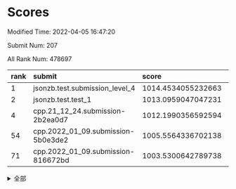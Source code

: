 # Scores

Modified Time: 2022-04-05 16:47:20

Submit Num: 207

All Rank Num: 478697

| rank |               submit               |       score        |       sigma        | pk_num |
| :--- | :--------------------------------- | :----------------- | :----------------- | :----- |
| 1    | jsonzb.test.submission_level_4     | 1014.4534055232663 | 0.8420307158723832 | 9247   |
| 2    | jsonzb.test.test_1                 | 1013.0959047047231 | 0.8066972774175961 | 9249   |
| 4    | cpp.21_12_24.submission-2b2ea0d7   | 1012.1990356592594 | 0.7895127951041438 | 9250   |
| 54   | cpp.2022_01_09.submission-5b0e3de2 | 1005.5564336702138 | 0.7213243981862679 | 9249   |
| 71   | cpp.2022_01_09.submission-816672bd | 1003.5300642789738 | 0.7142290134394411 | 9247   |


<details>
<summary>全部</summary>

| rank |                 submit                 |       score        |       sigma        | pk_num |
| :--- | :------------------------------------- | :----------------- | :----------------- | :----- |
| 1    | jsonzb.test.submission_level_4         | 1014.4534055232663 | 0.8420307158723832 | 9247   |
| 2    | jsonzb.test.test_1                     | 1013.0959047047231 | 0.8066972774175961 | 9249   |
| 3    | gobigger.level_3.submission_level_3_10 | 1012.5801193364937 | 0.7777868789025918 | 9251   |
| 4    | cpp.21_12_24.submission-2b2ea0d7       | 1012.1990356592594 | 0.7895127951041438 | 9250   |
| 5    | gobigger.level_3.submission_level_3_36 | 1012.0028281723966 | 0.788035739830071  | 9248   |
| 6    | gobigger.level_3.submission_level_3_21 | 1011.7715367826994 | 0.7748650030246702 | 9250   |
| 7    | gobigger.level_3.submission_level_3_39 | 1011.6273428412849 | 0.7718748027208608 | 9252   |
| 8    | gobigger.level_3.submission_level_3_8  | 1011.6261954530968 | 0.7625050337818081 | 9249   |
| 9    | gobigger.level_3.submission_level_3_2  | 1011.5081153357467 | 0.7696056228790495 | 9247   |
| 10   | gobigger.level_3.submission_level_3_12 | 1011.3798621028307 | 0.7848520248738211 | 9253   |
| 11   | gobigger.level_3.submission_level_3_22 | 1011.1946809195732 | 0.772116068502673  | 9248   |
| 12   | gobigger.level_3.submission_level_3_7  | 1010.9579679842388 | 0.7815546781100113 | 9248   |
| 13   | gobigger.level_3.submission_level_3_13 | 1010.8160466317969 | 0.7751071563689704 | 9252   |
| 14   | gobigger.level_3.submission_level_3_28 | 1010.7571627774297 | 0.7598568443602101 | 9250   |
| 15   | gobigger.level_3.submission_level_3_3  | 1010.7548347897446 | 0.7490506291323408 | 9248   |
| 16   | gobigger.level_3.submission_level_3_43 | 1010.6952065121624 | 0.7779996611515932 | 9248   |
| 17   | gobigger.level_3.submission_level_3_5  | 1010.6245556532466 | 0.7777875381837552 | 9247   |
| 18   | gobigger.level_3.submission_level_3_25 | 1010.6075863262437 | 0.765597079922931  | 9251   |
| 19   | gobigger.level_3.submission_level_3_20 | 1010.5334394226101 | 0.7649355260594062 | 9254   |
| 20   | gobigger.level_3.submission_level_3_46 | 1010.5054181284753 | 0.7528662423158544 | 9246   |
| 21   | gobigger.level_3.submission_level_3_19 | 1010.5040445945154 | 0.7506396120933096 | 9253   |
| 22   | gobigger.level_3.submission_level_3_18 | 1010.4757820317747 | 0.7791854835607259 | 9254   |
| 23   | gobigger.level_3.submission_level_3_48 | 1010.451656359414  | 0.7638079577170903 | 9253   |
| 24   | gobigger.level_3.submission_level_3_27 | 1010.4027552753415 | 0.7849131984535567 | 9246   |
| 25   | gobigger.level_3.submission_level_3_11 | 1010.3986798745503 | 0.7413260521532468 | 9250   |
| 26   | gobigger.level_3.submission_level_3_4  | 1010.3693599382748 | 0.7646715118088604 | 9256   |
| 27   | gobigger.level_3.submission_level_3_14 | 1010.3533703911262 | 0.7635141829727905 | 9246   |
| 28   | gobigger.level_3.submission_level_3_49 | 1010.3526773173919 | 0.7590848192132943 | 9248   |
| 29   | gobigger.level_3.submission_level_3_16 | 1010.3454461668038 | 0.7552233283542772 | 9249   |
| 30   | gobigger.level_3.submission_level_3_38 | 1010.321693299368  | 0.7563904813692561 | 9247   |
| 31   | gobigger.level_3.submission_level_3_17 | 1010.3182930640164 | 0.7392543789258729 | 9253   |
| 32   | gobigger.level_3.submission_level_3_41 | 1010.1588253509932 | 0.7556308817263586 | 9250   |
| 33   | gobigger.level_3.submission_level_3_40 | 1010.0034291408234 | 0.7783758418459193 | 9255   |
| 34   | gobigger.level_3.submission_level_3_35 | 1009.9910358341448 | 0.7663315586208848 | 9249   |
| 35   | gobigger.level_3.submission_level_3_37 | 1009.9834125792249 | 0.76509002980613   | 9247   |
| 36   | gobigger.level_3.submission_level_3_47 | 1009.8597221218812 | 0.7678703304485717 | 9250   |
| 37   | gobigger.level_3.submission_level_3_26 | 1009.8016066502336 | 0.7516144292563856 | 9245   |
| 38   | gobigger.level_3.submission_level_3_31 | 1009.7610427441448 | 0.7514566060659007 | 9252   |
| 39   | gobigger.level_3.submission_level_3_23 | 1009.3392615350073 | 0.7442601166549971 | 9255   |
| 40   | gobigger.level_3.submission_level_3_29 | 1009.0806704188911 | 0.7668820221937672 | 9246   |
| 41   | gobigger.level_3.submission_level_3_24 | 1009.0642711583243 | 0.7515896651621671 | 9256   |
| 42   | gobigger.level_3.submission_level_3_32 | 1008.9631803035605 | 0.7370774125981889 | 9249   |
| 43   | gobigger.level_3.submission_level_3_45 | 1008.9160279117544 | 0.7416356563072812 | 9251   |
| 44   | gobigger.level_3.submission_level_3_42 | 1008.6223435374413 | 0.7560159665249079 | 9252   |
| 45   | gobigger.level_3.submission_level_3_44 | 1008.5687358993588 | 0.7344033019304826 | 9250   |
| 46   | gobigger.level_3.submission_level_3_9  | 1008.5554510253857 | 0.7411585728863738 | 9251   |
| 47   | gobigger.level_3.submission_level_3_0  | 1008.5300161559632 | 0.7614213794113077 | 9254   |
| 48   | gobigger.level_3.submission_level_3_30 | 1008.3953637181556 | 0.7344050407676236 | 9246   |
| 49   | gobigger.level_3.submission_level_3_15 | 1008.3912946609845 | 0.744676241772578  | 9249   |
| 50   | gobigger.level_3.submission_level_3_1  | 1008.3402948993505 | 0.7554357039808443 | 9248   |
| 51   | gobigger.level_3.submission_level_3_6  | 1008.1324850604757 | 0.7328411872035575 | 9253   |
| 52   | gobigger.level_3.submission_level_3_33 | 1008.1001236155593 | 0.7372551619567055 | 9243   |
| 53   | gobigger.level_3.submission_level_3_34 | 1007.7822412113886 | 0.7580027895291126 | 9250   |
| 54   | cpp.2022_01_09.submission-5b0e3de2     | 1005.5564336702138 | 0.7213243981862679 | 9249   |
| 55   | gobigger.level_1.submission_level_1_42 | 1004.7329032404236 | 0.7215670926244452 | 9254   |
| 56   | gobigger.level_1.submission_level_1_32 | 1004.4551449542848 | 0.7164701721915208 | 9250   |
| 57   | gobigger.level_1.submission_level_1_24 | 1004.220936206392  | 0.7222455778082454 | 9251   |
| 58   | gobigger.level_1.submission_level_1_3  | 1004.2028370077626 | 0.722492738380618  | 9250   |
| 59   | gobigger.level_1.submission_level_1_40 | 1004.1141114856819 | 0.7089489606613402 | 9249   |
| 60   | gobigger.level_1.submission_level_1_22 | 1004.1054756738654 | 0.7265461250107825 | 9249   |
| 61   | gobigger.level_1.submission_level_1_26 | 1004.0625947876099 | 0.7246672084718254 | 9254   |
| 62   | gobigger.level_1.submission_level_1_33 | 1003.9494828963481 | 0.718035754084891  | 9252   |
| 63   | gobigger.level_1.submission_level_1_45 | 1003.9354004617917 | 0.713617923061643  | 9249   |
| 64   | gobigger.level_1.submission_level_1_13 | 1003.8522088320198 | 0.7259587578602349 | 9253   |
| 65   | gobigger.level_1.submission_level_1_34 | 1003.8392032665802 | 0.728731431701446  | 9255   |
| 66   | gobigger.level_1.submission_level_1_36 | 1003.8119020753343 | 0.7148001523646462 | 9257   |
| 67   | gobigger.level_1.submission_level_1_2  | 1003.7390169230482 | 0.7307223117738467 | 9248   |
| 68   | gobigger.level_1.submission_level_1_43 | 1003.7020805879501 | 0.7070722775220977 | 9246   |
| 69   | gobigger.level_1.submission_level_1_35 | 1003.6242746064588 | 0.710349599972353  | 9249   |
| 70   | gobigger.level_1.submission_level_1_39 | 1003.6074294491136 | 0.7317728130521799 | 9253   |
| 71   | cpp.2022_01_09.submission-816672bd     | 1003.5300642789738 | 0.7142290134394411 | 9247   |
| 72   | gobigger.level_1.submission_level_1_37 | 1003.4187465901215 | 0.7007487886611152 | 9248   |
| 73   | gobigger.level_1.submission_level_1_46 | 1003.4065708747162 | 0.7115073969094633 | 9253   |
| 74   | gobigger.level_1.submission_level_1_17 | 1003.3973822123722 | 0.7083317026399177 | 9251   |
| 75   | gobigger.level_1.submission_level_1_28 | 1003.3849320659764 | 0.7157856884593143 | 9247   |
| 76   | gobigger.level_1.submission_level_1_0  | 1003.3546038023471 | 0.7206895991782009 | 9247   |
| 77   | gobigger.level_1.submission_level_1_7  | 1003.3540319059108 | 0.7090940126816466 | 9254   |
| 78   | gobigger.level_1.submission_level_1_23 | 1003.3173540805627 | 0.7116726110413966 | 9249   |
| 79   | gobigger.level_1.submission_level_1_25 | 1003.1706890081484 | 0.720913941868695  | 9245   |
| 80   | gobigger.level_1.submission_level_1_41 | 1003.1675489981    | 0.7155841943031455 | 9252   |
| 81   | gobigger.level_1.submission_level_1_38 | 1003.1231929809242 | 0.7058468712795434 | 9254   |
| 82   | gobigger.level_1.submission_level_1_9  | 1003.1058071749233 | 0.7130394830428067 | 9251   |
| 83   | gobigger.level_1.submission_level_1_19 | 1003.0863014079192 | 0.717917658358636  | 9251   |
| 84   | gobigger.level_1.submission_level_1_6  | 1003.0278263301403 | 0.725835856979811  | 9249   |
| 85   | gobigger.level_1.submission_level_1_5  | 1002.9734746424573 | 0.7197098085112672 | 9246   |
| 86   | gobigger.level_1.submission_level_1_20 | 1002.9681058397701 | 0.7123525108102025 | 9251   |
| 87   | gobigger.level_1.submission_level_1_47 | 1002.9516848263335 | 0.7183521631077022 | 9247   |
| 88   | gobigger.level_1.submission_level_1_29 | 1002.9339284003029 | 0.7193106477830205 | 9255   |
| 89   | gobigger.level_1.submission_level_1_16 | 1002.9305873896392 | 0.7290390101506247 | 9254   |
| 90   | gobigger.level_1.submission_level_1_21 | 1002.9305050746129 | 0.7174482643853066 | 9255   |
| 91   | gobigger.level_1.submission_level_1_30 | 1002.8780140945914 | 0.7131683107225433 | 9246   |
| 92   | gobigger.level_1.submission_level_1_4  | 1002.796368498576  | 0.7054114901987895 | 9245   |
| 93   | gobigger.level_1.submission_level_1_48 | 1002.7090598159829 | 0.7118377695494813 | 9249   |
| 94   | gobigger.level_1.submission_level_1_1  | 1002.6548067603622 | 0.7104921828415589 | 9244   |
| 95   | gobigger.level_1.submission_level_1_18 | 1002.5567759359026 | 0.7129102249039622 | 9246   |
| 96   | gobigger.level_1.submission_level_1_27 | 1002.5193485228465 | 0.7161161950547964 | 9252   |
| 97   | gobigger.level_1.submission_level_1_44 | 1002.4329976377214 | 0.7154468900786346 | 9256   |
| 98   | gobigger.level_1.submission_level_1_31 | 1002.4194165912388 | 0.7109079605515063 | 9250   |
| 99   | gobigger.level_1.submission_level_1_11 | 1002.3973168796937 | 0.7068124225141649 | 9254   |
| 100  | gobigger.level_1.submission_level_1_10 | 1002.3209591788827 | 0.7158487031545968 | 9246   |
| 101  | gobigger.level_1.submission_level_1_15 | 1002.2871982081882 | 0.7044965945715914 | 9248   |
| 102  | gobigger.level_1.submission_level_1_49 | 1001.9859172536214 | 0.7187080590315775 | 9251   |
| 103  | gobigger.level_1.submission_level_1_8  | 1001.8708836888886 | 0.7166434398084579 | 9253   |
| 104  | gobigger.level_1.submission_level_1_14 | 1001.8448862666366 | 0.7133791864789056 | 9248   |
| 105  | gobigger.level_1.submission_level_1_12 | 1001.3860549273304 | 0.6952316731831781 | 9252   |
| 106  | gobigger.random.submission_random_23   | 997.2335224706419  | 0.695391979296818  | 9250   |
| 107  | gobigger.random.submission_random_35   | 997.1272501169811  | 0.7098342344125586 | 9253   |
| 108  | gobigger.random.submission_random_14   | 997.0785838465018  | 0.7053716237750761 | 9251   |
| 109  | gobigger.random.submission_random_36   | 997.0083902909644  | 0.7075344780825497 | 9252   |
| 110  | gobigger.random.submission_random_2    | 996.9475870613682  | 0.7049328702953398 | 9250   |
| 111  | gobigger.random.submission_random_39   | 996.9274437082308  | 0.7086867617895016 | 9251   |
| 112  | gobigger.random.submission_random_20   | 996.7922672625825  | 0.6964686139769648 | 9247   |
| 113  | gobigger.random.submission_random_8    | 996.7877024279156  | 0.7048453315129228 | 9250   |
| 114  | gobigger.random.submission_random_27   | 996.7447851668064  | 0.7085087771223499 | 9251   |
| 115  | gobigger.random.submission_random_6    | 996.7226021432008  | 0.7064310361266024 | 9250   |
| 116  | gobigger.random.submission_random_5    | 996.6294766757203  | 0.7116561218018009 | 9247   |
| 117  | gobigger.random.submission_random_12   | 996.6247671976829  | 0.7103044854557539 | 9252   |
| 118  | gobigger.random.submission_random_21   | 996.5974300709821  | 0.7072659810229565 | 9247   |
| 119  | gobigger.random.submission_random_16   | 996.576280905639   | 0.7130720333444841 | 9253   |
| 120  | gobigger.random.submission_random_31   | 996.5245805099006  | 0.7066212883810078 | 9252   |
| 121  | gobigger.random.submission_random_1    | 996.4411523670714  | 0.7325075644567582 | 9253   |
| 122  | gobigger.random.submission_random_10   | 996.4280954514327  | 0.7251300389088191 | 9253   |
| 123  | gobigger.random.submission_random_37   | 996.4120885472851  | 0.7146642070802628 | 9254   |
| 124  | gobigger.random.submission_random_0    | 996.4080313958374  | 0.7050624008776882 | 9250   |
| 125  | gobigger.random.submission_random_3    | 996.3833816652144  | 0.6956849234096711 | 9249   |
| 126  | gobigger.random.submission_random_38   | 996.2922583799506  | 0.7066686553664774 | 9250   |
| 127  | gobigger.random.submission_random_32   | 996.2676769772191  | 0.6942103229794622 | 9251   |
| 128  | gobigger.random.submission_random_25   | 996.239514742344   | 0.7088203484044976 | 9250   |
| 129  | gobigger.random.submission_random_7    | 996.1588405648696  | 0.7093917359069261 | 9256   |
| 130  | gobigger.random.submission_random_13   | 996.1458760792358  | 0.7024187664238102 | 9246   |
| 131  | gobigger.random.submission_random_43   | 996.0711844855347  | 0.704243679819996  | 9250   |
| 132  | gobigger.random.submission_random_26   | 995.888102346796   | 0.7153443959039317 | 9249   |
| 133  | gobigger.random.submission_random_22   | 995.8778572664305  | 0.7079882529685895 | 9254   |
| 134  | gobigger.random.submission_random_11   | 995.8743447450421  | 0.6973175775391508 | 9253   |
| 135  | gobigger.random.submission_random_34   | 995.8543059600868  | 0.7174098486487339 | 9252   |
| 136  | gobigger.random.submission_random_30   | 995.8528608653817  | 0.715815003274266  | 9254   |
| 137  | gobigger.random.submission_random_24   | 995.8221891424605  | 0.7148416268474919 | 9252   |
| 138  | gobigger.random.submission_random_40   | 995.7981355062992  | 0.7364167854784284 | 9251   |
| 139  | gobigger.random.submission_random_44   | 995.7812346066082  | 0.7085119163701835 | 9250   |
| 140  | gobigger.random.submission_random_33   | 995.7180560523367  | 0.7155818482633707 | 9244   |
| 141  | gobigger.random.submission_random_18   | 995.699736953438   | 0.6993980001676883 | 9257   |
| 142  | gobigger.random.submission_random_41   | 995.6672932572434  | 0.7225517544246624 | 9256   |
| 143  | gobigger.random.submission_random_45   | 995.667081911522   | 0.7037744103912539 | 9249   |
| 144  | gobigger.random.submission_random_28   | 995.6625306946028  | 0.6997467473418852 | 9250   |
| 145  | gobigger.random.submission_random_4    | 995.6581607120812  | 0.7076728219444554 | 9250   |
| 146  | gobigger.random.submission_random_49   | 995.4750830022574  | 0.7109272506592743 | 9251   |
| 147  | gobigger.random.submission_random_19   | 995.4112713945547  | 0.7092043322535297 | 9250   |
| 148  | gobigger.random.submission_random_17   | 995.3707982789756  | 0.7136926337026802 | 9254   |
| 149  | gobigger.random.submission_random_29   | 995.3271153960069  | 0.7207075187933605 | 9245   |
| 150  | gobigger.random.submission_random_48   | 995.2853403827362  | 0.7149930963823133 | 9245   |
| 151  | gobigger.random.submission_random_42   | 995.2753225149227  | 0.7212364135300776 | 9248   |
| 152  | gobigger.random.submission_random_47   | 995.0411917015279  | 0.7091206760311186 | 9256   |
| 153  | gobigger.random.submission_random_9    | 994.936476580228   | 0.7145579131360339 | 9253   |
| 154  | gobigger.random.submission_random_46   | 994.6624323478704  | 0.7373293349556145 | 9246   |
| 155  | gobigger.random.submission_random_15   | 994.5504242886443  | 0.7159270068138124 | 9250   |
| 156  | gobigger.level_2.submission_level_2_6  | 994.450776333747   | 0.7251103139357576 | 9250   |
| 157  | gobigger.level_2.submission_level_2_16 | 994.0414996993702  | 0.7296311417125515 | 9247   |
| 158  | gobigger.level_2.submission_level_2_28 | 993.7850816416627  | 0.728268368922902  | 9245   |
| 159  | gobigger.level_2.submission_level_2_26 | 993.6176768500632  | 0.7350314589138623 | 9248   |
| 160  | gobigger.level_2.submission_level_2_7  | 993.3751934258023  | 0.7359763905950556 | 9251   |
| 161  | gobigger.level_2.submission_level_2_43 | 993.3316499295032  | 0.7339999045416045 | 9246   |
| 162  | gobigger.level_2.submission_level_2_4  | 993.1569270197858  | 0.7397679338346145 | 9253   |
| 163  | gobigger.level_2.submission_level_2_35 | 993.0602966587214  | 0.7324670048546926 | 9250   |
| 164  | gobigger.level_2.submission_level_2_18 | 992.9108953436942  | 0.7304548328541768 | 9255   |
| 165  | gobigger.level_2.submission_level_2_22 | 992.8752996017172  | 0.7338224890516256 | 9251   |
| 166  | gobigger.level_2.submission_level_2_29 | 992.8432694635889  | 0.7422800881856862 | 9252   |
| 167  | gobigger.level_2.submission_level_2_11 | 992.7968111659094  | 0.7357429328514802 | 9253   |
| 168  | gobigger.level_2.submission_level_2_49 | 992.7953589210263  | 0.7421645357147011 | 9249   |
| 169  | gobigger.level_2.submission_level_2_19 | 992.7715459077774  | 0.7331387715932309 | 9252   |
| 170  | gobigger.level_2.submission_level_2_2  | 992.7549639544288  | 0.7507583145882747 | 9256   |
| 171  | gobigger.level_2.submission_level_2_23 | 992.750406874716   | 0.733948491669312  | 9248   |
| 172  | gobigger.level_2.submission_level_2_37 | 992.7006247804475  | 0.7392558513824281 | 9249   |
| 173  | gobigger.level_2.submission_level_2_39 | 992.6101757893675  | 0.7532738798257812 | 9252   |
| 174  | gobigger.level_2.submission_level_2_0  | 992.5927834872416  | 0.7445244068105432 | 9252   |
| 175  | gobigger.level_2.submission_level_2_5  | 992.5844172342316  | 0.7397499622502929 | 9253   |
| 176  | gobigger.level_2.submission_level_2_13 | 992.4706707781826  | 0.744731955063364  | 9253   |
| 177  | gobigger.level_2.submission_level_2_33 | 992.2192743110228  | 0.7524211734031213 | 9251   |
| 178  | gobigger.level_2.submission_level_2_24 | 992.2129327796105  | 0.7338554185311038 | 9247   |
| 179  | gobigger.level_2.submission_level_2_12 | 992.1992151243483  | 0.7297475597173178 | 9255   |
| 180  | gobigger.level_2.submission_level_2_42 | 992.1697005339261  | 0.7403488604513944 | 9250   |
| 181  | gobigger.level_2.submission_level_2_44 | 992.1466314107447  | 0.7348342287555693 | 9249   |
| 182  | gobigger.level_2.submission_level_2_38 | 992.0932943453163  | 0.7578987585988605 | 9250   |
| 183  | gobigger.level_2.submission_level_2_34 | 992.0832406089462  | 0.7653379536020615 | 9255   |
| 184  | gobigger.level_2.submission_level_2_47 | 992.0790137136855  | 0.7404114849830112 | 9251   |
| 185  | gobigger.level_2.submission_level_2_15 | 991.9705057599837  | 0.7353502715412259 | 9249   |
| 186  | gobigger.level_2.submission_level_2_45 | 991.9409786673957  | 0.7519520490760466 | 9247   |
| 187  | gobigger.level_2.submission_level_2_27 | 991.9158014007417  | 0.7452831710796556 | 9247   |
| 188  | gobigger.level_2.submission_level_2_40 | 991.8663435552616  | 0.7419205614505269 | 9254   |
| 189  | gobigger.level_2.submission_level_2_8  | 991.7565949790071  | 0.7645220522414177 | 9254   |
| 190  | gobigger.level_2.submission_level_2_1  | 991.7390472964514  | 0.7646025516417502 | 9251   |
| 191  | gobigger.level_2.submission_level_2_10 | 991.6974887542466  | 0.7291959213723626 | 9243   |
| 192  | gobigger.level_2.submission_level_2_46 | 991.6458692150749  | 0.7407624377390046 | 9251   |
| 193  | gobigger.level_2.submission_level_2_41 | 991.5812214812108  | 0.7645927757473878 | 9249   |
| 194  | gobigger.level_2.submission_level_2_31 | 991.4666638898549  | 0.7677306060310142 | 9244   |
| 195  | gobigger.level_2.submission_level_2_17 | 991.309298682966   | 0.7518075215862055 | 9248   |
| 196  | gobigger.level_2.submission_level_2_21 | 991.2870289783867  | 0.7501143341422055 | 9251   |
| 197  | gobigger.level_2.submission_level_2_32 | 991.2548359952626  | 0.7724741679359285 | 9247   |
| 198  | gobigger.level_2.submission_level_2_20 | 991.2485266601802  | 0.7420853534756078 | 9248   |
| 199  | gobigger.level_2.submission_level_2_25 | 991.0679738992561  | 0.7494294695574278 | 9245   |
| 200  | gobigger.level_2.submission_level_2_3  | 990.8470754197068  | 0.7639448171998091 | 9250   |
| 201  | gobigger.level_2.submission_level_2_9  | 990.7999748177899  | 0.7329579751986807 | 9252   |
| 202  | gobigger.level_2.submission_level_2_30 | 990.739592332706   | 0.7577719064183869 | 9247   |
| 203  | gobigger.level_2.submission_level_2_14 | 990.5559049838173  | 0.7418056081021994 | 9252   |
| 204  | gobigger.level_2.submission_level_2_48 | 990.3079660278164  | 0.7885152733684814 | 9252   |
| 205  | gobigger.level_2.submission_level_2_36 | 989.4589927539823  | 0.7870919175554447 | 9241   |
| 206  | gobigger.none.submission_none_0        | 977.4718290916467  | 1.3908737099457855 | 9248   |
| 207  | gobigger.none.submission_none_1        | 976.4803210722825  | 1.4236132420168779 | 9253   |

</details>